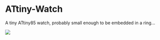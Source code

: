 # ATtiny-Watch
A tiny ATtiny85 watch, probably small enough to be embedded in a ring...

![](https://pbs.twimg.com/media/D_7alsKXYAUDRVt?format=jpg&name=medium)
